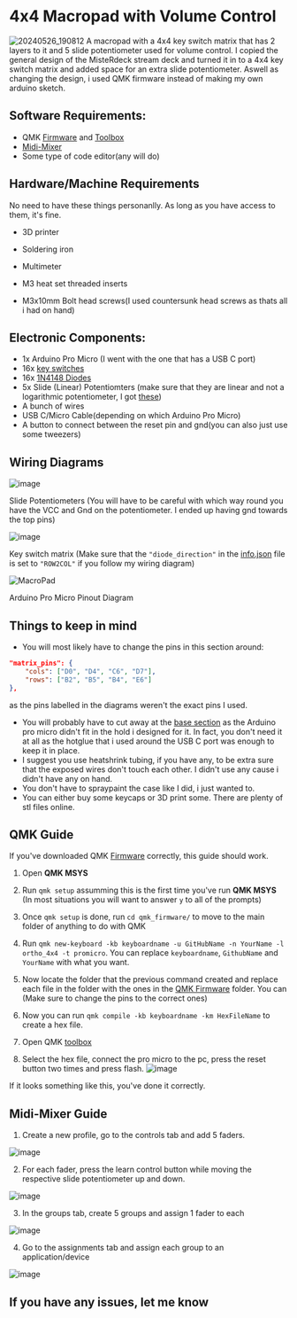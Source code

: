 # 4x4 Macropad with Volume Control
![20240526_190812](https://github.com/HSabinoR/4x4MacropadVolumeControl/assets/153095110/03e00508-714e-4bec-bbf8-cf4997fa3ee3)
A macropad with a 4x4 key switch matrix that has 2 layers to it and 5 slide potentiometer used for volume control. I copied the general design of the MisteRdeck stream deck and turned it in to a 4x4 key switch matrix and added space for an extra slide potentiometer. Aswell as changing the design, i used QMK firmware instead of making my own arduino sketch.


## Software Requirements: 
- QMK [Firmware](https://msys.qmk.fm/) and [Toolbox](https://github.com/qmk/qmk_toolbox/releases/tag/beta)
- [Midi-Mixer](https://www.midi-mixer.com/)
- Some type of code editor(any will do)

## Hardware/Machine Requirements
No need to have these things personanlly. As long as you have access to them, it's fine.
- 3D printer
- Soldering iron
- Multimeter

- M3 heat set threaded inserts
- M3x10mm Bolt head screws(I used countersunk head screws as thats all i had on hand)

## Electronic Components:
- 1x Arduino Pro Micro (I went with the one that has a USB C port)
- 16x [key switches](https://www.aliexpress.com/item/1005004388563696.html?spm=a2g0o.order_list.order_list_main.35.30dc1802Wi4ATW)
- 16x [1N4148 Diodes](https://www.aliexpress.com/item/1005006094377496.html?spm=a2g0o.order_list.order_list_main.23.30dc1802Wi4ATW)
- 5x Slide (Linear) Potentiomters (make sure that they are linear and not a logarithmic potentiometer, I got [these](https://www.aliexpress.com/item/1005005032811114.html?spm=a2g0o.order_list.order_list_main.17.30dc1802Wi4ATW))
- A bunch of wires
- USB C/Micro Cable(depending on which Arduino Pro Micro)
- A button to connect between the reset pin and gnd(you can also just use some tweezers)

## Wiring Diagrams
![image](https://github.com/HSabinoR/4x4MacropadVolumeControl/assets/153095110/809dfe69-12cb-47d0-8268-27a372502751)

Slide Potentiometers (You will have to be careful with which way round you have the VCC and Gnd on the potentiometer. I ended up having gnd towards the top pins)

![image](https://github.com/HSabinoR/4x4MacropadVolumeControl/assets/153095110/de2e4b4e-a9d4-4112-870d-b75683920ab5)

Key switch matrix (Make sure that the ```"diode_direction"``` in the [info.json](QMK%20Firmware/info.json) file is set to ```"ROW2COL"``` if you follow my wiring diagram)

![MacroPad](https://github.com/HSabinoR/4x4MacropadVolumeControl/assets/153095110/c1c767a0-2804-49f3-8ffa-a9eae703166e)

Arduino Pro Micro Pinout Diagram

## Things to keep in mind
- You will most likely have to change the pins in this section around:
```json
"matrix_pins": {
    "cols": ["D0", "D4", "C6", "D7"],
    "rows": ["B2", "B5", "B4", "E6"]
},
```
as the pins labelled in the diagrams weren't the exact pins I used.
- You will probably have to cut away at the [base section](STL%20Files/Base.stl) as the Arduino pro micro didn't fit in the hold i designed for it. In fact, you don't need it at all as the hotglue that i used around the USB C port was enough to keep it in place.
- I suggest you use heatshrink tubing, if you have any, to be extra sure that the exposed wires don't touch each other. I didn't use any cause i didn't have any on hand.
- You don't have to spraypaint the case like I did, i just wanted to.
- You can either buy some keycaps or 3D print some. There are plenty of stl files online.

## QMK Guide
If you've downloaded QMK [Firmware](https://msys.qmk.fm/) correctly, this guide should work.
1.  Open **QMK MSYS**
2.  Run ```qmk setup``` assumming this is the first time you've run **QMK MSYS** (In most situations you will want to answer ```y``` to all of the prompts)
3.  Once ```qmk setup``` is done, run ```cd qmk_firmware/``` to move to the main folder of anything to do with QMK
4.  Run ```qmk new-keyboard -kb keyboardname -u GitHubName -n YourName -l ortho_4x4 -t promicro```. You can replace ```keyboardname```, ```GithubName``` and ```YourName``` with what you want.
5.  Now locate the folder that the previous command created and replace each file in the folder with the ones in the [QMK Firmware](QMK%20Firmware) folder. You can (Make sure to change the pins to the correct ones)
6.  Now you can run ```qmk compile -kb keyboardname -km HexFileName``` to create a hex file.

7.  Open QMK [toolbox](https://github.com/qmk/qmk_toolbox/releases/tag/beta)
8.  Select the hex file, connect the pro micro to the pc, press the reset button two times and press flash.
   ![image](https://github.com/HSabinoR/4x4MacropadVolumeControl/assets/153095110/2b5e64d2-9273-42da-b3da-ee4fd45d40f6)

 If it looks something like this, you've done it correctly.

## Midi-Mixer Guide
1. Create a new profile, go to the controls tab and add 5 faders.

![image](https://github.com/HSabinoR/4x4MacropadVolumeControl/assets/153095110/4b812d09-32a9-4a28-b339-890fe58a09bd)

2. For each fader, press the learn control button while moving the respective slide potentiometer up and down.

![image](https://github.com/HSabinoR/4x4MacropadVolumeControl/assets/153095110/5896ddfe-4b6f-4a4e-a2df-d42532a67b11)

3. In the groups tab, create 5 groups and assign 1 fader to each

![image](https://github.com/HSabinoR/4x4MacropadVolumeControl/assets/153095110/8b93c9b3-dbaf-4087-9bf4-98751b24e540)

4. Go to the assignments tab and assign each group to an application/device

![image](https://github.com/HSabinoR/4x4MacropadVolumeControl/assets/153095110/d4f0b983-a098-4b1a-b3af-708bef627e8b)

## If you have any issues, let me know
